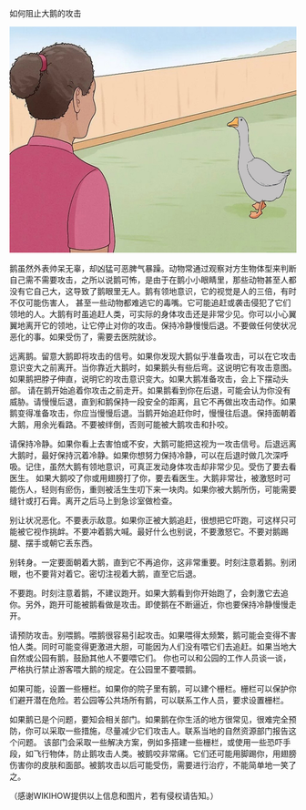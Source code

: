 如何阻止大鹅的攻击


![如何阻止大鹅的攻击](https://github.com/ywangnccu/ywang/blob/main/images/Goose.jpg)

鹅虽然外表帅呆无辜，却凶猛可恶脾气暴躁。动物常通过观察对方生物体型来判断自己需不需要攻击，之所以说鹅可怖，是由于在鹅小小眼睛里，那些动物甚至人都没有它自己大，这导致了鹅眼里无人。鹅有领地意识，它的视觉是人的三倍，有时不仅可能伤害人，
甚至一些动物都难逃它的毒嘴。它可能追赶或袭击侵犯了它们领地的人。大鹅有时虽追赶人类，可实际的身体攻击还是非常少见。你可以小心翼翼地离开它的领地，让它停止对你的攻击。保持冷静慢慢后退。不要做任何使状况恶化的事。如果受伤了，需要去医院就诊。

远离鹅。留意大鹅即将攻击的信号。如果你发现大鹅似乎准备攻击，可以在它攻击意识变大之前离开。当你靠近大鹅时，如果鹅头有些后弯。这说明它有攻击意图。如果鹅把脖子伸直，说明它的攻击意识变大。如果大鹅准备攻击，会上下摆动头部。
请在鹅开始追着你攻击之前走开。如果鹅看到你在后退，可能会认为你没有威胁。请慢慢后退，直到和鹅保持一段安全的距离，且它不再做出攻击动作。如果鹅变得准备攻击，你应当慢慢后退。当鹅开始追赶你时，慢慢往后退。保持面朝着大鹅，用余光看路。不要被绊倒，否则可能被大鹅攻击和扑咬。

请保持冷静。如果你看上去害怕或不安，大鹅可能把这视为一攻击信号。后退远离大鹅时，最好保持沉着冷静。如果你想努力保持冷静，可以在后退时做几次深呼吸。记住，虽然大鹅有领地意识，可真正发动身体攻击却非常少见。受伤了要去看医生。
如果大鹅咬了你或用翅膀打了你，要去看医生。大鹅非常壮，被激怒时可能伤人，轻则有瘀伤，重则被活生生叨下来一块肉。如果你被大鹅所伤，可能需要缝针或打石膏。离开之后马上到急诊室做检查。

别让状况恶化。不要表示敌意。如果你正被大鹅追赶，很想把它吓跑，可这样只可能被它视作挑衅。不要冲着鹅大喊。最好什么也别说，不要激怒它。不要对鹅踢腿、摆手或朝它丢东西。

别转身。一定要面朝着大鹅，直到它不再追你，这非常重要。时刻注意着鹅。别闭眼，也不要背对着它。密切注视着大鹅，直至它后退。

不要跑。时刻注意着鹅，不建议跑开。如果大鹅看到你开始跑了，会刺激它去追你。另外，跑开可能被鹅看做是攻击。即使鹅在不断逼近，你也要保持冷静慢慢走开。

请预防攻击。别喂鹅。喂鹅很容易引起攻击。如果喂得太频繁，鹅可能会变得不害怕人类。同时可能变得更激进大胆，可能因为人们没有喂它们去追赶。如果当地大自然或公园有鹅，鼓励其他人不要喂它们。
你也可以和公园的工作人员谈一谈，严格执行禁止游客喂大鹅的规定。在公园里不要喂鹅。

如果可能，设置一些栅栏。如果你的院子里有鹅，可以建个栅栏。栅栏可以保护你们避开潜在危险。若公园等公共场所有鹅，可以联系工作人员，要求设置栅栏。

如果鹅已是个问题，要知会相关部门。如果鹅在你生活的地方很常见，很难完全预防，你可以采取一些措施，尽量减少它们攻击人。联系当地的自然资源部门报告这个问题。
该部门会采取一些解决方案，例如多搭建一些栅栏，或使用一些恐吓手段，如飞行物体，防止鹅攻击人类。被鹅咬非常痛。它们还可能用脚踢你，用翅膀伤害你的皮肤和面部。被鹅攻击以后可能受伤，需要进行治疗，不能简单地一笑了之。


（感谢WIKIHOW提供以上信息和图片，若有侵权请告知。）
